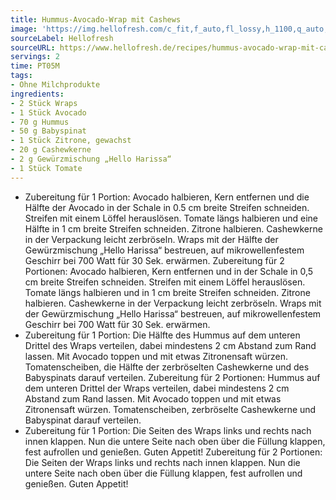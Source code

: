 ```yaml
---
title: Hummus-Avocado-Wrap mit Cashews
image: 'https://img.hellofresh.com/c_fit,f_auto,fl_lossy,h_1100,q_auto,w_2600/hellofresh_s3/image/hummus-avocado-wrap-mit-cashews-10a8eec7.jpg'
sourceLabel: Hellofresh
sourceURL: https://www.hellofresh.de/recipes/hummus-avocado-wrap-mit-cashews-61a61ee572601726a83cbb86
servings: 2
time: PT05M
tags:
- Ohne Milchprodukte
ingredients:
- 2 Stück Wraps
- 1 Stück Avocado
- 70 g Hummus
- 50 g Babyspinat
- 1 Stück Zitrone, gewachst
- 20 g Cashewkerne
- 2 g Gewürzmischung „Hello Harissa“
- 1 Stück Tomate
---
```


- Zubereitung für 1 Portion: ﻿Avocado halbieren, Kern entfernen und die Hälfte der Avocado in der Schale in 0.5 cm breite Streifen schneiden. Streifen mit einem Löffel herauslösen. Tomate längs halbieren und eine Hälfte in 1 cm breite Streifen schneiden. Zitrone halbieren. Cashewkerne in der Verpackung leicht zerbröseln. Wraps mit der Hälfte der Gewürzmischung „Hello Harissa“ bestreuen, auf mikrowellenfestem Geschirr bei 700 Watt für 30 Sek. erwärmen.  Zubereitung für 2 Portionen: ﻿Avocado halbieren, Kern entfernen und in der Schale in 0,5 cm breite Streifen schneiden. Streifen mit einem Löffel herauslösen. Tomate längs halbieren und in 1 cm breite Streifen schneiden. Zitrone halbieren. Cashewkerne in der Verpackung leicht zerbröseln. Wraps mit der Gewürzmischung „Hello Harissa“ bestreuen, auf mikrowellenfestem Geschirr bei 700 Watt für 30 Sek. erwärmen.
- Zubereitung für 1 Portion: Die Hälfte des Hummus auf dem unteren Drittel des Wraps verteilen, dabei mindestens 2 cm Abstand zum Rand lassen. Mit Avocado toppen und mit etwas Zitronensaft würzen. Tomatenscheiben, die Hälfte der zerbröselten Cashewkerne und des Babyspinats darauf verteilen.  Zubereitung für 2 Portionen: Hummus auf dem unteren Drittel der Wraps verteilen, dabei mindestens 2 cm Abstand zum Rand lassen. Mit Avocado toppen und mit etwas Zitronensaft würzen. Tomatenscheiben, zerbröselte Cashewkerne und Babyspinat darauf verteilen.
- Zubereitung für 1 Portion: Die Seiten des Wraps links und rechts nach innen klappen. Nun die untere Seite nach oben über die Füllung klappen, fest aufrollen und genießen. Guten Appetit!  Zubereitung für 2 Portionen: ﻿Die Seiten der Wraps links und rechts nach innen klappen. Nun die untere Seite nach oben über die Füllung klappen, fest aufrollen und genießen. Guten Appetit!
